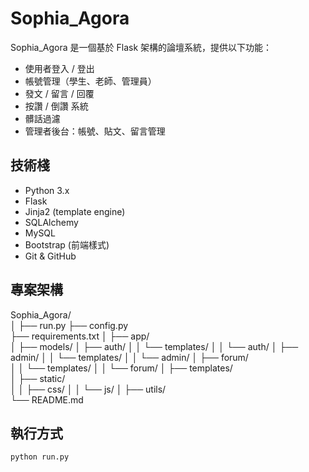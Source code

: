 # Sophia_Agora

Sophia_Agora 是一個基於 Flask 架構的論壇系統，提供以下功能：

- 使用者登入 / 登出
- 帳號管理（學生、老師、管理員）
- 發文 / 留言 / 回覆
- 按讚 / 倒讚 系統
- 髒話過濾
- 管理者後台：帳號、貼文、留言管理

## 技術棧

- Python 3.x
- Flask
- Jinja2 (template engine)
- SQLAlchemy
- MySQL
- Bootstrap (前端樣式)
- Git & GitHub

## 專案架構

Sophia_Agora/          
│
├── run.py 
├── config.py         
├── requirements.txt 
│
├── app/   
│   ├── models/
│   ├── auth/
│   │   └── templates/
│   │       └── auth/
│   ├── admin/ 
│   │   └── templates/
│   │       └── admin/
│   ├── forum/             
│   │   └── templates/
│   │       └── forum/
│   ├── templates/       
│   ├── static/           
│   │   ├── css/
│   │   └── js/
│   ├── utils/             
└── README.md         

## 執行方式

```bash
python run.py
